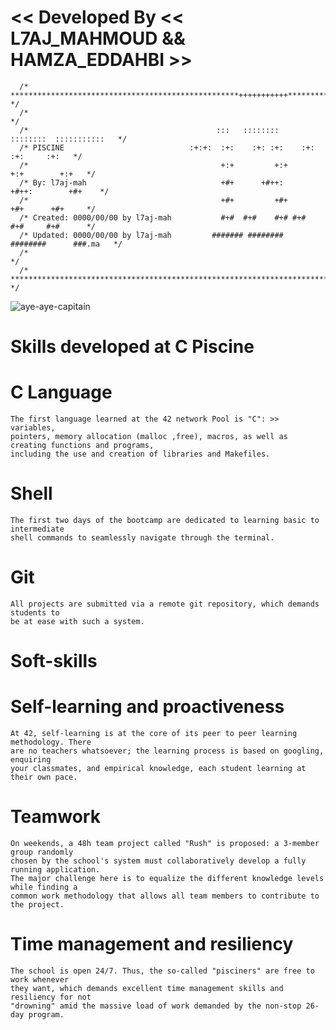 << Developed By << L7AJ_MAHMOUD && HAMZA_EDDAHBI >>
============================================================

	  /* ***************************************************+++++++++++******************* */
	  /*                                                                                   */
	  /*                                	      :::   ::::::::   ::::::::  :::::::::::   */ 
	  /* PISCINE                      	    :+:+:  :+:    :+: :+:    :+: :+:     :+:   */ 
	  /*                                           +:+         +:+        +:+        +:+   */ 
	  /* By: l7aj-mah                              +#+      +#++:      +#++:        +#+    */ 
	  /*                                           +#+         +#+        +#+      +#+     */ 
	  /* Created: 0000/00/00 by l7aj-mah           #+#  #+#    #+# #+#    #+#     #+#      */ 
	  /* Updated: 0000/00/00 by l7aj-mah         ####### ########   ########      ###.ma   */ 
	  /*           	                                                                       */ 
	  /* ********************************************************************************* */
   
 ![aye-aye-capitain](https://github.com/L7AJMAHMOUD/1337-pool-2024/assets/130211556/89114dd8-b965-4c7f-9509-2fa35faa312a)

Skills developed at C Piscine
=============================
  # C Language
	The first language learned at the 42 network Pool is "C": >> variables,
	pointers, memory allocation (malloc ,free), macros, as well as creating functions and programs,
	including the use and creation of libraries and Makefiles.
 
 # Shell
	The first two days of the bootcamp are dedicated to learning basic to intermediate
	shell commands to seamlessly navigate through the terminal.

 # Git
	All projects are submitted via a remote git repository, which demands students to
	be at ease with such a system.
Soft-skills
===========
# Self-learning and proactiveness
	At 42, self-learning is at the core of its peer to peer learning methodology. There
	are no teachers whatsoever; the learning process is based on googling, enquiring
	your classmates, and empirical knowledge, each student learning at their own pace.

# Teamwork
	On weekends, a 48h team project called "Rush" is proposed: a 3-member group randomly
	chosen by the school's system must collaboratively develop a fully running application.
	The major challenge here is to equalize the different knowledge levels while finding a
	common work methodology that allows all team members to contribute to the project.

# Time management and resiliency
	The school is open 24/7. Thus, the so-called "pisciners" are free to work whenever
	they want, which demands excellent time management skills and resiliency for not
	"drowning" amid the massive load of work demanded by the non-stop 26-day program.
